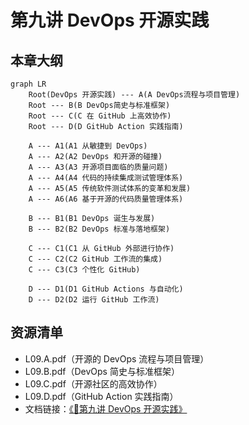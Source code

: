 # 第九讲 DevOps 开源实践

## 本章大纲

~~~mermaid
graph LR
    Root(DevOps 开源实践) --- A(A DevOps流程与项目管理)
    Root --- B(B DevOps简史与标准框架)
    Root --- C(C 在 GitHub 上高效协作)
    Root --- D(D GitHub Action 实践指南)

    A --- A1(A1 从敏捷到 DevOps)
    A --- A2(A2 DevOps 和开源的碰撞)
    A --- A3(A3 开源项目面临的质量问题)
    A --- A4(A4 代码的持续集成测试管理体系)
    A --- A5(A5 传统软件测试体系的变革和发展)
    A --- A6(A6 基于开源的代码质量管理体系)

    B --- B1(B1 DevOps 诞生与发展)
    B --- B2(B2 DevOps 标准与落地框架)

    C --- C1(C1 从 GitHub 外部进行协作)
    C --- C2(C2 GitHub 工作流的集成)
    C --- C3(C3 个性化 GitHub)

    D --- D1(D1 GitHub Actions 与自动化)
    D --- D2(D2 运行 GitHub 工作流)
~~~

## 资源清单
- L09.A.pdf（开源的 DevOps 流程与项目管理）
- L09.B.pdf（DevOps 简史与标准框架）
- L09.C.pdf（开源社区的高效协作）
- L09.D.pdf（GitHub Action 实践指南）
- 文档链接：[《📘第九讲 DevOps 开源实践》](https://xlab2017.yuque.com/staff-kbz9wp/ut3q7i/yl0cr6d1osmc1z9g?singleDoc#)
